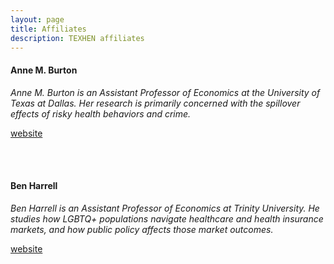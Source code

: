 ```yaml
---
layout: page
title: Affiliates
description: TEXHEN affiliates
---
```




#### Anne M. Burton
*Anne M. Burton is an Assistant Professor of Economics at the University of Texas at Dallas. Her research is primarily concerned with the spillover effects of risky health behaviors and crime.*

[website](https://annemburton.com)

<br/>
<br/>

#### Ben Harrell
*Ben Harrell is an Assistant Professor of Economics at Trinity University. He studies how LGBTQ+ populations navigate healthcare and health insurance markets, and how public policy affects those market outcomes.*

[website](https://www.benharrellecon.com/)
<!-- Note: this is how to write a comment in HTML. Everything in here won't show up on your webpage.-->

<!--
To increase the size of the title, use fewer # in front of the paper title.
To decrease the size of the title, use more #. 
To remove the italics, remove the * before and after the description
To remove the underline from the title, remove the <u> tags (<u> and </u>)
-->
